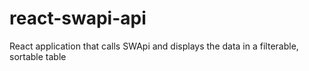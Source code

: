 # react-swapi-api
React application that calls SWApi and displays the data in a filterable, sortable table
